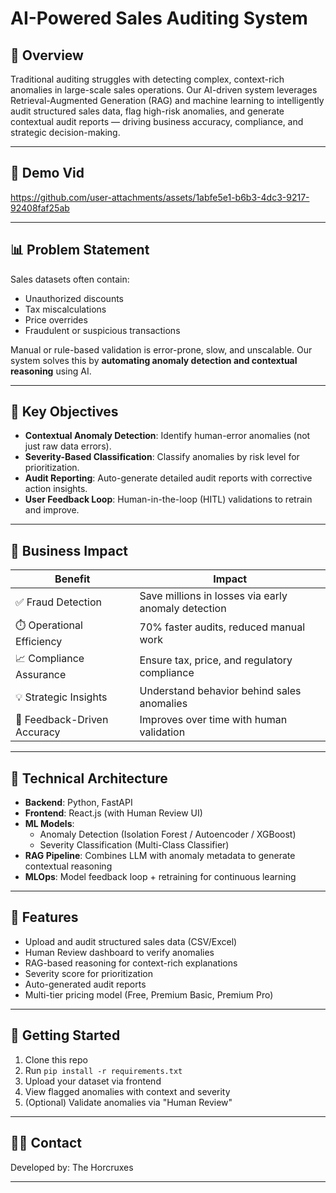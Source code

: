 # AI-Powered Sales Auditing System

## 🚀 Overview

Traditional auditing struggles with detecting complex, context-rich anomalies in large-scale sales operations. Our AI-driven system leverages Retrieval-Augmented Generation (RAG) and machine learning to intelligently audit structured sales data, flag high-risk anomalies, and generate contextual audit reports — driving business accuracy, compliance, and strategic decision-making.

---

## 📸 Demo Vid

https://github.com/user-attachments/assets/1abfe5e1-b6b3-4dc3-9217-92408faf25ab

 
---

## 📊 Problem Statement

Sales datasets often contain:
- Unauthorized discounts
- Tax miscalculations
- Price overrides
- Fraudulent or suspicious transactions

Manual or rule-based validation is error-prone, slow, and unscalable. Our system solves this by **automating anomaly detection and contextual reasoning** using AI.

---

## 🎯 Key Objectives

- **Contextual Anomaly Detection**: Identify human-error anomalies (not just raw data errors).
- **Severity-Based Classification**: Classify anomalies by risk level for prioritization.
- **Audit Reporting**: Auto-generate detailed audit reports with corrective action insights.
- **User Feedback Loop**: Human-in-the-loop (HITL) validations to retrain and improve.

---

## 💼 Business Impact

| Benefit | Impact |
|--------|--------|
| ✅ Fraud Detection | Save millions in losses via early anomaly detection |
| ⏱️ Operational Efficiency | 70% faster audits, reduced manual work |
| 📈 Compliance Assurance | Ensure tax, price, and regulatory compliance |
| 💡 Strategic Insights | Understand behavior behind sales anomalies |
| 🔄 Feedback-Driven Accuracy | Improves over time with human validation |

---

## 🧠 Technical Architecture

- **Backend**: Python, FastAPI
- **Frontend**: React.js (with Human Review UI)
- **ML Models**:
  - Anomaly Detection (Isolation Forest / Autoencoder / XGBoost)
  - Severity Classification (Multi-Class Classifier)
- **RAG Pipeline**: Combines LLM with anomaly metadata to generate contextual reasoning
- **MLOps**: Model feedback loop + retraining for continuous learning


---

## 🧪 Features

- Upload and audit structured sales data (CSV/Excel)
- Human Review dashboard to verify anomalies
- RAG-based reasoning for context-rich explanations
- Severity score for prioritization
- Auto-generated audit reports
- Multi-tier pricing model (Free, Premium Basic, Premium Pro)

---

## 📁 Getting Started

1. Clone this repo
2. Run `pip install -r requirements.txt`
3. Upload your dataset via frontend
4. View flagged anomalies with context and severity
5. (Optional) Validate anomalies via "Human Review"

---

## 🧑‍💼 Contact

Developed by: The Horcruxes


---
